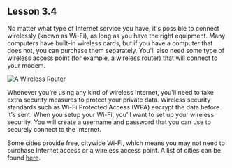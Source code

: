 ## Lesson 3.4

No matter what type of Internet service you have, it's possible to
connect wirelessly (known as Wi-Fi), as long as you have the right
equipment. Many computers have built-in wireless cards, but if you have
a computer that does not, you can purchase them separately. You'll also
need some type of wireless access point (for example, a wireless router)
that will connect to your modem.

![A Wireless
Router](https://lh5.googleusercontent.com/ywvnMhLDqbCjIG8XI7jfzqo1sp9IWwSL5XdN7baYwOPozSffFAzJcMaiSdJuP4hCNn67str_fzVv4rSra4UEmXunVZch2YMbuhjV-PLQxvRGo9GR6_9Y6aSuYWIehVSuLyXvfew)

Whenever you're using any kind of wireless Internet, you'll need to
take extra security measures to protect your private data. Wireless
security standards such as Wi-Fi Protected Access (WPA) encrypt the data
before it's sent. When you setup your Wi-Fi, you'll want to set up
your wireless security. You will create a username and password that you
can use to securely connect to the Internet.

Some cities provide free, citywide Wi-Fi, which means you may not need
to purchase Internet access or a wireless access point. A list of cities
can be found
[here](http://en.wikipedia.org/wiki/Municipal_wireless_network).